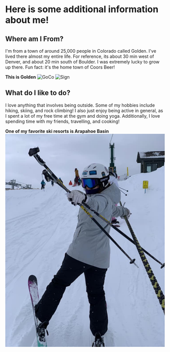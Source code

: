 # Here is some additional information about me!

## Where am I From?

I'm from a town of around 25,000 people in Colorado called Golden. I've lived there almost my entire life. For reference, its about 30 min west of Denver, and about 20 min south of Boulder. I was extremely lucky to grow up there. Fun fact: it's the home town of Coors Beer! 

**This is Golden**
![GoCo](https://assets.simpleviewinc.com/simpleview/image/upload/c_limit,h_1200,q_75,w_1200/v1/clients/goldenco/HikingGoldenOverlook_2ed70ed3-1dcd-4e09-b8eb-36e1687dcff3.jpg "GoCo")
![Sign](https://www.travelingmom.com/wp-content/uploads/2018/05/golden-1.jpg "Sign")

## What do I like to do?

I love anything that involves being outside. Some of my hobbies include hiking, skiing, and rock climbing! I also just enjoy being active in general, as I spent a lot of my free time at the gym and doing yoga. Additionally, I love spending time with my friends, travelling, and cooking! 

**One of my favorite ski resorts is Arapahoe Basin**
![Ski](ski.jpg "Ski")



